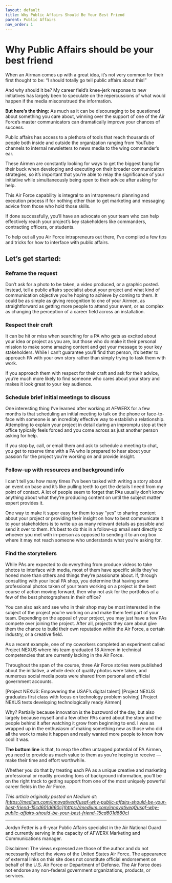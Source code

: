 ```yaml
---
layout: default
title: Why Public Affairs Should Be Your Best Friend
parent: Public Affairs
nav_order: 1
---
```


# Why Public Affairs should be your best friend

When an Airman comes up with a great idea, it’s not very common for their first thought to be: “I should totally go tell public affairs about this!”

And why should it be? My career field’s knee-jerk response to new initiatives has largely been to speculate on the repercussions of what would happen if the media misconstrued the information.

**But here’s the thing:** As much as it can be discouraging to be questioned about something you care about, winning over the support of one of the Air Force’s master communicators can dramatically improve your chances of success.

Public affairs has access to a plethora of tools that reach thousands of people both inside and outside the organization ranging from YouTube channels to internal newsletters to news media to the wing commander’s ear.

These Airmen are constantly looking for ways to get the biggest bang for their buck when developing and executing on their broader communication strategies, so it’s important that you’re able to relay the significance of your initiative while simultaneously being open to their advice after asking for help.

This Air Force capability is integral to an intrapreneur’s planning and execution process if for nothing other than to get marketing and messaging advice from those who hold those skills.

If done successfully, you’ll have an advocate on your team who can help effectively reach your project’s key stakeholders like commanders, contracting officers, or students.

To help out all you Air Force intrapreneurs out there, I’ve compiled a few tips and tricks for how to interface with public affairs.

## Let’s get started:

### Reframe the request

Don’t ask for a photo to be taken, a video produced, or a graphic posted. Instead, tell a public affairs specialist about your project and what kind of communication objective you’re hoping to achieve by coming to them. It could be as simple as giving recognition to one of your Airmen, as straightforward as getting more people to attend your event, or as complex as changing the perception of a career field across an installation.

### Respect their craft

It can be hit or miss when searching for a PA who gets as excited about your idea or project as you are, but those who do make it their personal mission to make some amazing content and get your message to your key stakeholders. While I can’t guarantee you’ll find that person, it’s better to approach PA with your own story rather than simply trying to task them with work.

If you approach them with respect for their craft and ask for their advice, you’re much more likely to find someone who cares about your story and makes it look great to your key audience.

### Schedule brief initial meetings to discuss

One interesting thing I’ve learned after working at AFWERX for a few months is that scheduling an initial meeting to talk on the phone or face-to-face with someone is an incredibly effective way to establish a relationship. Attempting to explain your project in detail during an impromptu stop at their office typically feels forced and you come across as just another person asking for help.

If you stop by, call, or email them and ask to schedule a meeting to chat, you get to reserve time with a PA who is prepared to hear about your passion for the project you’re working on and provide insight.

### Follow-up with resources and background info

I can’t tell you how many times I’ve been tasked with writing a story about an event on base and it’s like pulling teeth to get the details I need from my point of contact. A lot of people seem to forget that PAs usually don’t know anything about what they’re producing content on until the subject matter expert provides it.

One way to make it super easy for them to say “yes” to sharing content about your project or providing their insight on how to best communicate it to your stakeholders is to write up as many relevant details as possible and send it over to them. It’s best to do this in a follow-up email sent directly to whoever you met with in-person as opposed to sending it to an org box where it may not reach someone who understands what you’re asking for.

### Find the storytellers

While PAs are expected to do everything from produce videos to take photos to interface with media, most of them have specific skills they’ve honed more than others and things they’re passionate about. If, through consulting with your local PA shop, you determine that having some professional photos taken of your team working on a project is the best course of action moving forward, then why not ask for the portfolios of a few of the best photographers in their office?

You can also ask and see who in their shop may be most interested in the subject of the project you’re working on and make them feel part of your team. Depending on the appeal of your project, you may just have a few PAs compete over joining the project. After all, projects they care about give them the chance to build their own reputation within the Air Force, a certain industry, or a creative field.

As a recent example, one of my coworkers completed an experiment called Project NEXUS where his team graduated 18 Airmen in technical competencies that are currently lacking in the Air Force.

Throughout the span of the course, three Air Force stories were published about the initiative, a whole deck of quality photos were taken, and numerous social media posts were shared from personal and official government accounts.

[Project NEXUS: Empowering the USAF’s digital talent]
[Project NEXUS graduates first class with focus on technology problem solving]
[Project NEXUS tests developing technologically ready Airmen]

Why? Partially because innovation is the buzzword of the day, but also largely because myself and a few other PAs cared about the story and the people behind it after watching it grow from beginning to end. I was as wrapped up in the enthusiasm of making something new as those who did all the work to make it happen and really wanted more people to know how cool it was.

**The bottom line** is that, to reap the often untapped potential of PA Airmen, you need to provide as much value to them as you’re hoping to receive — make their time and effort worthwhile.

Whether you do that by treating each PA as a unique creative and marketing professional or readily providing tons of background information, you’ll be on the right track to getting support from one of the most uniquely powerful career fields in the Air Force.

_This article originally posted on Medium at: [https://medium.com/innovativeaf/usaf-why-public-affairs-should-be-your-best-friend-15cd601d660c](https://medium.com/innovativeaf/usaf-why-public-affairs-should-be-your-best-friend-15cd601d660c)_

----

Jordyn Fetter is a 6-year Public Affairs specialist in the Air National Guard and currently serving in the capacity of AFWERX Marketing and Communications manager.

Disclaimer: The views expressed are those of the author and do not necessarily reflect the views of the United States Air Force. The appearance of external links on this site does not constitute official endorsement on behalf of the U.S. Air Force or Department of Defense. The Air Force does not endorse any non-federal government organizations, products, or services.
